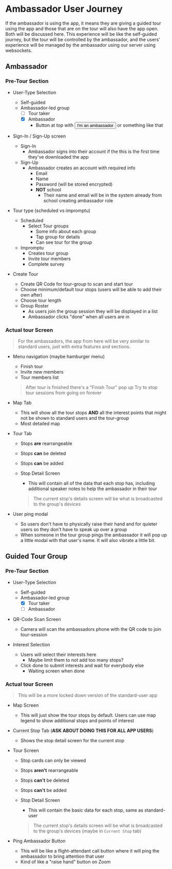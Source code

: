 # Ambassador User Journey

If the ambassador is using the app, it means they are giving a guided tour using the app and those that are on the tour will also have the app open. Both will be discussed here. This experience will be like the self-guided journey, but the tour will be controlled by the ambassador, and the users' experience will be managed by the ambassador using our server using websockets.


## Ambassador

### Pre-Tour Section

- User-Type Selection
    - Self-guided 
    - Ambassador-led group 
        - [ ] Tour taker  
        - [x] Ambassador 
            - Button at top with <button>I'm an ambassador</button> or something like that 

- Sign-In / Sign-Up screen
    - Sign-In
        - Ambassador signs into their account if the this is the first time they've downloaded the app
    - Sign-Up
        - Ambassador creates an account with required info
            - Email
            - Name
            - Password (will be stored encrypted) 
            - **NOT** school 
                - Their name and email will be in the system already from school creating ambassador role

- Tour type (scheduled vs impromptu)
    - Scheduled
        - Select Tour groups
            - Some info about each group
            - Tap group for details
            - Can see tour for the group
    - Impromptu
        - Creates tour group
        - Invite tour members
        - Complete survey
  
- Create Tour 
    - Create QR Code for tour-group to scan and start tour
    - Choose minimum/default tour stops (users will be able to add their own after)
    - Choose tour length
    - Group Roster
        - As users join the group session they will be displayed in a list 
        - Ambassador clicks "done" when all users are in


### Actual tour Screen

> For the ambassadors, the app from here will be very similar to standard users, just with extra features and sections.


- Menu navigation (maybe hamburger menu)
    - Finish tour
    - Invite new members
    - Tour members list
    > After tour is finished there's a "Finish Tour" pop up
    > Try to stop tour sessions from going on forever

- Map Tab
    - This will show all the tour stops **AND** all the interest points that might not be shown to standard users and the tour-group
    - Most detailed map

- Tour Tab
    - Stops **are** rearrangeable 
    - Stops **can** be deleted
    - Stops **can** be added

    - Stop Detail Screen
        - This will contain all of the data that each stop has, including additional speaker notes to help the ambassador in their tour
        > The current stop's details screen will be what is broadcasted to the group's devices

- User ping modal
    - So users don't have to physically raise their hand and for quieter users so they don't have to speak up over a group
    - When someone in the tour group pings the ambassador it will pop up a little modal with that user's name. It will also vibrate a little bit.




## Guided Tour Group


### Pre-Tour Section

- User-Type Selection
    - Self-guided 
    - Ambassador-led group 
        - [x] Tour taker 
        - [ ] Ambassador 

- QR-Code Scan Screen
    - Camera will scan the ambassadors phone with the QR code to join tour-session

- Interest Selection
    - Users will select their interests here 
        - Maybe limit them to not add too many stops?
    - Click done to submit interests and wait for everybody else
        - Waiting screen when done


### Actual tour Screen

> This will be a more locked down version of the standard-user app

- Map Screen
    - This will just show the tour stops by default. Users can use map legend to show additional stops and points of interest

- Current Stop Tab (**ASK ABOUT DOING THIS FOR ALL APP USERS**)
    - Shows the stop detail screen for the current stop

- Tour Screen
    - Stop cards can only be viewed
    - Stops **aren't** rearrangeable 
    - Stops **can't** be deleted
    - Stops **can't** be added

    - Stop Detail Screen
        - This will contain the basic data for each stop, same as standard-user
        > The current stop's details screen will be what is broadcasted to the group's devices (maybe in `Current Stop` tab)

- Ping Ambassador Button
    - This will be like a flight-attendant call button where it will ping the ambassador to bring attention that user
    - Kind of like a "raise hand" button on Zoom


